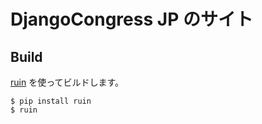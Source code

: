 # DjangoCongress JP のサイト

## Build

[ruin](https://github.com/hirokiky/ruin/) を使ってビルドします。

```
$ pip install ruin
$ ruin
```
